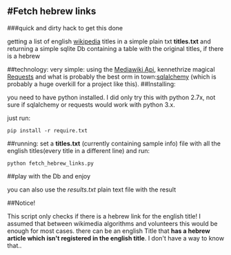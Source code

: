 #Fetch hebrew links
----
###quick and dirty hack to get this done

getting a list of english [wikipedia][d1] titles in a simple plain txt **titles.txt** and returning a simple sqlite Db containing a table with the
original titles, if there is a hebrew

##technology:
very simple: using the [Mediawiki Api][d2], kennethrize magical [Requests][d3] and what is probably the best orm in town:[sqlalchemy][d4] (which is probably a huge overkill for a project like this).
##Installing:

you need to have python installed. I did only try this with python 2.7x, not sure if sqlalchemy or requests would work with python 3.x.

just run:

    pip install -r require.txt

##running:
set a **titles.txt** (currently containing sample info) file with all the english titles(every title in a different line) and run:

    python fetch_hebrew_links.py

##play with the Db and enjoy

you can also use the _results.txt_ plain text file with the result

##Notice!

This script only checks if there is a hebrew link for the english title!
I assumed that between wikimedia algorithms and volunteers this would be enough for most cases.  there can be an english Title that **has a hebrew article which isn't registered in the english title**.  I don't have a way to know that..

[d1]:http://en.wikipedia.org
[d2]:http://www.mediawiki.org/wiki/API%3aQuery_-_Properties#langlinks_.2F_ll
[d3]:http://docs.python-requests.org/en/latest/
[d4]:http://www.sqlalchemy.org/